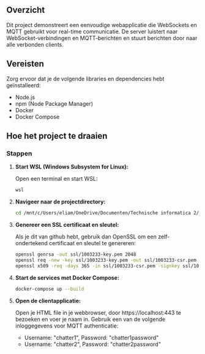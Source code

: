 ## Overzicht

Dit project demonstreert een eenvoudige webapplicatie die WebSockets en MQTT gebruikt voor real-time communicatie. De server luistert naar WebSocket-verbindingen en MQTT-berichten en stuurt berichten door naar alle verbonden clients.

## Vereisten

Zorg ervoor dat je de volgende libraries en dependencies hebt geïnstalleerd:

- Node.js
- npm (Node Package Manager)
- Docker
- Docker Compose

## Hoe het project te draaien

### Stappen

1. **Start WSL (Windows Subsystem for Linux):**

   Open een terminal en start WSL:

   ```sh
   wsl
   ```

2. **Navigeer naar de projectdirectory:**

   ```sh
   cd /mnt/c/Users/eliam/OneDrive/Documenten/Technische informatica 2/netwerkenVervolg/netwerken
   ```

3. **Genereer een SSL certificaat en sleutel:**

   Als je dit van github hebt, gebruik dan OpenSSL om een zelf-ondertekend certificaat en sleutel te genereren:

   ```sh
   openssl genrsa -out ssl/1003233-key.pem 2048
   openssl req -new -key ssl/1003233-key.pem -out ssl/1003233-csr.pem
   openssl x509 -req -days 365 -in ssl/1003233-csr.pem -signkey ssl/1003233-key.pem -out ssl/1003233-cert.pem
   ```

4. **Start de services met Docker Compose:**

   ```sh
   docker-compose up --build
   ```

5. **Open de clientapplicatie:**

   Open je HTML file in je webbrowser, door https://localhost:443 te bezoeken en voer je naam in. Gebruik een van de volgende inloggegevens voor MQTT authenticatie:

   - Username: "chatter1", Password: "chatter1password"
   - Username: "chatter2", Password: "chatter2password"
